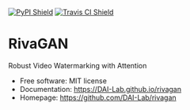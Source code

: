 [![PyPI Shield](https://img.shields.io/pypi/v/rivagan.svg)](https://pypi.python.org/pypi/rivagan)
[![Travis CI Shield](https://travis-ci.org/DAI-Lab/rivagan.svg?branch=master)](https://travis-ci.org/DAI-Lab/rivagan)

# RivaGAN

Robust Video Watermarking with Attention

- Free software: MIT license
- Documentation: https://DAI-Lab.github.io/rivagan
- Homepage: https://github.com/DAI-Lab/rivagan

